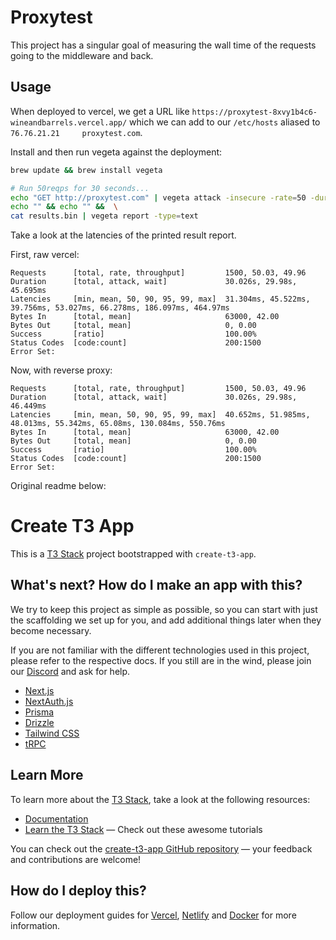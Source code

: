 # Proxytest

This project has a singular goal of measuring the wall time of the requests going to the middleware and back.

## Usage

When deployed to vercel, we get a URL like `https://proxytest-8xvy1b4c6-wineandbarrels.vercel.app/` which we can add to our `/etc/hosts` aliased to `76.76.21.21     proxytest.com`.

Install and then run vegeta against the deployment:
```bash
brew update && brew install vegeta

# Run 50reqps for 30 seconds...
echo "GET http://proxytest.com" | vegeta attack -insecure -rate=50 -duration=30s | tee results.bin && \
echo "" && echo "" &&  \
cat results.bin | vegeta report -type=text
```

Take a look at the latencies of the printed result report.

First, raw vercel:
```none
Requests      [total, rate, throughput]         1500, 50.03, 49.96
Duration      [total, attack, wait]             30.026s, 29.98s, 45.695ms
Latencies     [min, mean, 50, 90, 95, 99, max]  31.304ms, 45.522ms, 39.756ms, 53.027ms, 66.278ms, 186.097ms, 464.97ms
Bytes In      [total, mean]                     63000, 42.00
Bytes Out     [total, mean]                     0, 0.00
Success       [ratio]                           100.00%
Status Codes  [code:count]                      200:1500  
Error Set:
```

Now, with reverse proxy:
```none
Requests      [total, rate, throughput]         1500, 50.03, 49.96
Duration      [total, attack, wait]             30.026s, 29.98s, 46.449ms
Latencies     [min, mean, 50, 90, 95, 99, max]  40.652ms, 51.985ms, 48.013ms, 55.342ms, 65.08ms, 130.084ms, 550.76ms
Bytes In      [total, mean]                     63000, 42.00
Bytes Out     [total, mean]                     0, 0.00
Success       [ratio]                           100.00%
Status Codes  [code:count]                      200:1500  
Error Set:
```

Original readme below:

# Create T3 App

This is a [T3 Stack](https://create.t3.gg/) project bootstrapped with `create-t3-app`.

## What's next? How do I make an app with this?

We try to keep this project as simple as possible, so you can start with just the scaffolding we set up for you, and add additional things later when they become necessary.

If you are not familiar with the different technologies used in this project, please refer to the respective docs. If you still are in the wind, please join our [Discord](https://t3.gg/discord) and ask for help.

- [Next.js](https://nextjs.org)
- [NextAuth.js](https://next-auth.js.org)
- [Prisma](https://prisma.io)
- [Drizzle](https://orm.drizzle.team)
- [Tailwind CSS](https://tailwindcss.com)
- [tRPC](https://trpc.io)

## Learn More

To learn more about the [T3 Stack](https://create.t3.gg/), take a look at the following resources:

- [Documentation](https://create.t3.gg/)
- [Learn the T3 Stack](https://create.t3.gg/en/faq#what-learning-resources-are-currently-available) — Check out these awesome tutorials

You can check out the [create-t3-app GitHub repository](https://github.com/t3-oss/create-t3-app) — your feedback and contributions are welcome!

## How do I deploy this?

Follow our deployment guides for [Vercel](https://create.t3.gg/en/deployment/vercel), [Netlify](https://create.t3.gg/en/deployment/netlify) and [Docker](https://create.t3.gg/en/deployment/docker) for more information.
